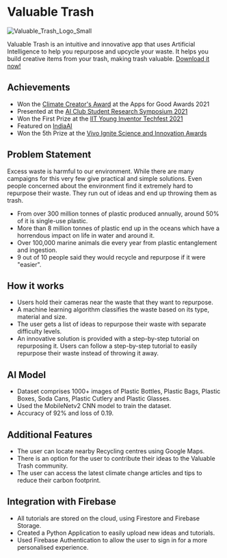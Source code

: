 # Valuable Trash

![Valuable_Trash_Logo_Small](https://user-images.githubusercontent.com/83014418/153567941-3c92b033-b827-4dab-b9b1-3b232acc6b74.png)

Valuable Trash is an intuitive and innovative app that uses Artificial Intelligence to help you repurpose and upcycle your waste. It helps you build creative items from your trash, making trash valuable. [Download it now!](https://bit.ly/3w3RhCX)

## Achievements

- Won the [Climate Creator's Award](https://www.appsforgood.org/awards/2021/climate-creators) at the Apps for Good Awards 2021
- Presented at the [AI Club Student Research Symposium 2021](https://www.corp.aiclub.world/symposium21/ai-app-to-reuse-waste)
- Won the First Prize at the [IIT Young Inventor Techfest 2021](https://www.facebook.com/WitBlox/photos/a.970418739769538/2551565008321562/)
- Featured on [IndiaAI](https://indiaai.gov.in/article/15-year-old-s-valuable-trash-a-promise-for-sustainable-tomorrow)
- Won the 5th Prize at the [Vivo Ignite Science and Innovation Awards](https://vivoignite.com/)

## Problem Statement

Excess waste is harmful to our environment. While there are many campaigns for this very few give practical and simple solutions. Even people concerned about the environment find it extremely hard to repurpose their waste. They run out of ideas and end up throwing them as trash.

- From over 300 million tonnes of plastic produced annually, around 50% of it is single-use plastic.
- More than 8 million tonnes of plastic end up in the oceans which have a horrendous impact on life in water and around it.
- Over 100,000 marine animals die every year from plastic entanglement and ingestion.
- 9 out of 10 people said they would recycle and repurpose if it were "easier".

## How it works

- Users hold their cameras near the waste that they want to repurpose.
- A machine learning algorithm classifies the waste based on its type, material and size.
- The user gets a list of ideas to repurpose their waste with separate difficulty levels.
- An innovative solution is provided with a step-by-step tutorial on repurposing it. Users can follow a step-by-step tutorial to easily repurpose their waste instead of throwing it away.

## AI Model

- Dataset comprises 1000+ images of Plastic Bottles, Plastic Bags, Plastic Boxes, Soda Cans, Plastic Cutlery and Plastic Glasses.
- Used the MobileNetv2 CNN model to train the dataset.
- Accuracy of 92% and loss of 0.19.

## Additional Features

- The user can locate nearby Recycling centres using Google Maps.
- There is an option for the user to contribute their ideas to the Valuable Trash community.
- The user can access the latest climate change articles and tips to reduce their carbon footprint.

## Integration with Firebase

- All tutorials are stored on the cloud, using Firestore and Firebase Storage.
- Created a Python Application to easily upload new ideas and tutorials.
- Used Firebase Authentication to allow the user to sign in for a more personalised experience.
